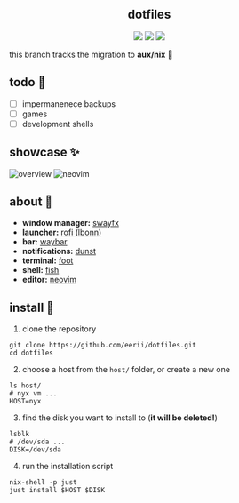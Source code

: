<div align="center">
<h2 align="center">dotfiles</h2>

![](https://img.shields.io/github/last-commit/eerii/dotfiles?style=for-the-badge&logo=git&logoColor=white&labelColor=%23191724&color=%23f6c177)
![](https://img.shields.io/github/repo-size/eerii/dotfiles?style=for-the-badge&logo=bookstack&logoColor=white&labelColor=%23191724&color=%23c4a7e7)
![](https://img.shields.io/github/issues/eerii/dotfiles?style=for-the-badge&logo=bilibili&logoColor=white&labelColor=%23191724&color=%239ccfd8)
</div>

this branch tracks the migration to **aux/nix** 🌙

## todo 📝

- [ ] impermanenece backups
- [ ] games
- [ ] development shells

## showcase ✨

![overview](https://github.com/josekoalas/dotfiles/assets/22449369/8437121c-4138-414f-860d-43dc9ab10a85)
![neovim](https://github.com/josekoalas/dotfiles/assets/22449369/c62a8bf6-a2b8-408a-abda-532bea580bb0)

## about 🌿

- **window manager:** [swayfx](https://github.com/WillPower3309/swayfx)
- **launcher:** [rofi (lbonn)](https://github.com/lbonn/rofi)
- **bar:** [waybar](https://github.com/Alexays/Waybar)
- **notifications:** [dunst](https://github.com/dunst-project/dunst)
- **terminal:** [foot](https://codeberg.org/dnkl/foot)
- **shell:** [fish](https://github.com/fish-shell/fish-shell)
- **editor:** [neovim](https://github.com/neovim/neovim)

## install 🌳

1. clone the repository

```
git clone https://github.com/eerii/dotfiles.git
cd dotfiles
```

2. choose a host from the `host/` folder, or create a new one

```
ls host/
# nyx vm ...
HOST=nyx
```

3. find the disk you want to install to (**it will be deleted!**)

```
lsblk
# /dev/sda ...
DISK=/dev/sda
```

4. run the installation script

```
nix-shell -p just
just install $HOST $DISK
```
